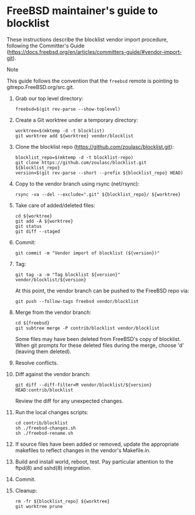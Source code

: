 FreeBSD maintainer's guide to blocklist
=======================================

These instructions describe the blocklist vendor import procedure,
following the Committer's Guide
(https://docs.freebsd.org/en/articles/committers-guide/#vendor-import-git).

> [!NOTE]
> This guide follows the convention that the `freebsd` remote is
> pointing to gitrepo.FreeBSD.org/src.git.

1.  Grab our top level directory:

        freebsd=$(git rev-parse --show-toplevel)

2.  Create a Git worktree under a temporary directory:

        worktree=$(mktemp -d -t blocklist)
        git worktree add ${worktree} vendor/blocklist

3.  Clone the blocklist repo (https://github.com/zoulasc/blocklist.git):

        blocklist_repo=$(mktemp -d -t blocklist-repo)
        git clone https://github.com/zoulasc/blocklist.git ${blocklist_repo}
        version=$(git rev-parse --short --prefix ${blocklist_repo} HEAD)

4.  Copy to the vendor branch using rsync (net/rsync):

        rsync -va --del --exclude=".git" ${blocklist_repo}/ ${worktree}

5.  Take care of added/deleted files:

        cd ${worktree}
        git add -A ${worktree}
        git status
        git diff --staged

6.  Commit:

        git commit -m "Vendor import of blocklist (${version})"

7.  Tag:

        git tag -a -m "Tag blocklist ${version}" vendor/blocklist/${version}

    At this point, the vendor branch can be pushed to the FreeBSD repo
    via:

        git push --follow-tags freebsd vendor/blocklist

8.  Merge from the vendor branch:

        cd ${freebsd}
        git subtree merge -P contrib/blocklist vendor/blocklist

    Some files may have been deleted from FreeBSD's copy of blocklist.
    When git prompts for these deleted files during the merge, choose 'd'
    (leaving them deleted).

9.  Resolve conflicts.

10. Diff against the vendor branch:

        git diff --diff-filter=M vendor/blocklist/${version} HEAD:contrib/blocklist

    Review the diff for any unexpected changes.

11. Run the local changes scripts:

        cd contrib/blocklist
        sh ./freebsd-changes.sh
        sh ./freebsd-rename.sh

12. If source files have been added or removed, update the appropriate
    makefiles to reflect changes in the vendor's Makefile.in.

13. Build and install world, reboot, test.  Pay particular attention
    to the ftpd(8) and sshd(8) integration.

14. Commit.

15. Cleanup:

        rm -fr ${blocklist_repo} ${worktree}
        git worktree prune
